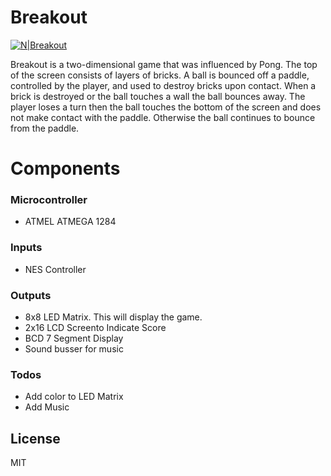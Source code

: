 # Breakout

[![N|Breakout](https://github.com/Wanderrer/Breakout/blob/master/Top%20View.JPG?raw=true)](https://raw.githubusercontent.com/Wanderrer/Breakout/)

Breakout is a two-dimensional game that was influenced by Pong. The top of the screen consists of layers of bricks. A ball is bounced off a paddle, controlled by the player, and used to destroy bricks upon contact. When a brick is destroyed or the ball touches a wall the ball bounces away. The player loses a turn then the ball touches the bottom of the screen and does not make contact with the paddle. Otherwise the ball continues to bounce from the paddle.

# Components
### Microcontroller
  - ATMEL ATMEGA 1284
### Inputs
  - NES Controller

### Outputs
  - 8x8 LED Matrix. This will display the game.
  - 2x16 LCD Screento Indicate Score
  - BCD 7 Segment Display 
  - Sound busser for music

### Todos

 - Add color to LED Matrix
 - Add Music

License
----

MIT


   [breakout]: <https://github.com/Wanderrer/Breakout>
   [git-repo-url]: <https://github.com/Wanderrer/Breakout.git>
   [rick boshae]: <https://github.com/Wanderrer>
   